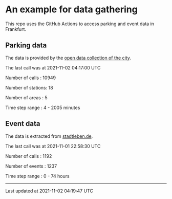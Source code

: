 # An example for data gathering

This repo uses the GitHub Actions to access parking and event data in Frankfurt.

## Parking data
The data is provided by the [open data collection of the city](https://www.offenedaten.frankfurt.de/).

The last call was at 2021-11-02 04:17:00 UTC

Number of calls   : 10949

Number of stations:    18

Number of areas   :     5

Time step range   :     4 -  2005 minutes


## Event data
The data is extracted from [stadtleben.de](https://stadtleben.de/frankfurt/).

The last call was at 2021-11-01 22:58:30 UTC

Number of calls   : 1192

Number of events  : 1237

Time step range   :    0 -   74 hours


----

Last updated at 2021-11-02 04:19:47 UTC
